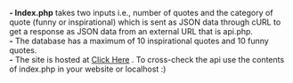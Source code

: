 <b>- Index.php</b> takes two inputs i.e., number of quotes and the category of quote (funny or inspirational) which is sent as JSON data through cURL to get a response as JSON data from an external URL that is api.php.<br>
<b>-</b> The database has a maximum of 10 inspirational quotes and 10 funny quotes.<br>
<b>-</b> The site is hosted at [Click Here](https://adyarath.in/) . To cross-check the api use the contents of index.php in your website or localhost :)
